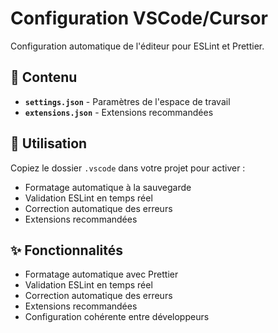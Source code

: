 # Configuration VSCode/Cursor

Configuration automatique de l'éditeur pour ESLint et Prettier.

## 📁 Contenu

- **`settings.json`** - Paramètres de l'espace de travail
- **`extensions.json`** - Extensions recommandées

## 🚀 Utilisation

Copiez le dossier `.vscode` dans votre projet pour activer :

- Formatage automatique à la sauvegarde
- Validation ESLint en temps réel
- Correction automatique des erreurs
- Extensions recommandées

## ✨ Fonctionnalités

- Formatage automatique avec Prettier
- Validation ESLint en temps réel
- Correction automatique des erreurs
- Extensions recommandées
- Configuration cohérente entre développeurs
